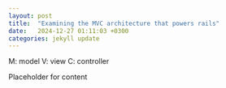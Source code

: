 ```yaml
---
layout: post
title:  "Examining the MVC architecture that powers rails"
date:   2024-12-27 01:11:03 +0300
categories: jekyll update
---
```


M: model
V: view
C: controller

Placeholder for content